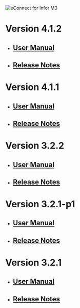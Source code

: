 ![eConnect for Infor M3](../../../../images/banner-econnect-m3.jpg)


# Version 4.1.2

- ## [User Manual](4.1.2/usermanual-idm.md)

- ## [Release Notes](4.1.2/release-notes-idm.md)

# Version 4.1.1

- ## [User Manual](4.1.1/usermanual-idm.md)

- ## [Release Notes](4.1.1/release-notes-idm.md)

# Version 3.2.2

- ## [User Manual](3.2.2/usermanual-idm.md)

- ## [Release Notes](3.2.2/release-notes-idm.md)

# Version 3.2.1-p1

- ## [User Manual](3.2.1-p1/usermanual-idm.md)

- ## [Release Notes](3.2.1-p1/release-notes-idm.md)

# Version 3.2.1

- ## [User Manual](3.2.1/usermanual-idm.md)

- ## [Release Notes](3.2.1/release-notes-idm.md)

